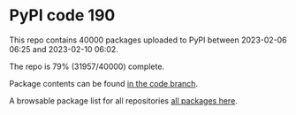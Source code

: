 # PyPI code 190

This repo contains 40000 packages uploaded to PyPI between 
2023-02-06 06:25 and 2023-02-10 06:02.

The repo is 79% (31957/40000) complete.

Package contents can be found [in the code branch](https://github.com/pypi-data/pypi-mirror-190/tree/code/packages).

A browsable package list for all repositories [all packages here](https://pypi-data.github.io/website/repositories/pypi-mirror-190).


